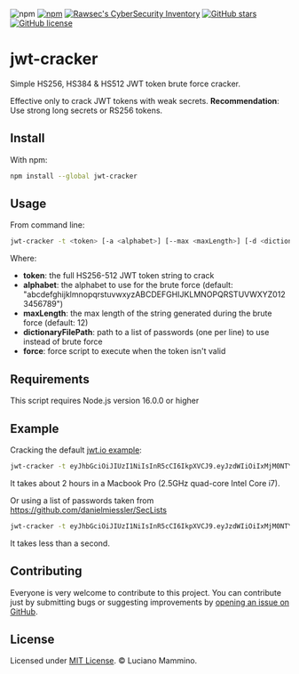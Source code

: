  ![npm](https://img.shields.io/npm/dt/jwt-cracker.svg)
 [![npm](https://img.shields.io/npm/v/jwt-cracker.svg)](https://www.npmjs.com/package/jwt-cracker)
 [![Rawsec's CyberSecurity Inventory](https://inventory.raw.pm/img/badges/Rawsec-inventoried-FF5050_flat.svg)](https://inventory.raw.pm/tools.html#jwt-cracker)
 [![GitHub stars](https://img.shields.io/github/stars/lmammino/jwt-cracker.svg)](https://github.com/lmammino/jwt-cracker/stargazers)
 [![GitHub license](https://img.shields.io/github/license/lmammino/jwt-cracker.svg)](https://github.com/lmammino/jwt-cracker/blob/main/LICENSE)

# jwt-cracker

Simple HS256, HS384 & HS512 JWT token brute force cracker.

Effective only to crack JWT tokens with weak secrets.
**Recommendation**: Use strong long secrets or RS256 tokens.


## Install

With npm:

```bash
npm install --global jwt-cracker
```


## Usage

From command line:

```bash
jwt-cracker -t <token> [-a <alphabet>] [--max <maxLength>] [-d <dictionaryFilePath>] [-f]
```

Where:

* **token**: the full HS256-512 JWT token string to crack
* **alphabet**: the alphabet to use for the brute force (default: "abcdefghijklmnopqrstuvwxyzABCDEFGHIJKLMNOPQRSTUVWXYZ0123456789")
* **maxLength**: the max length of the string generated during the brute force (default: 12)
* **dictionaryFilePath**: path to a list of passwords (one per line) to use instead of brute force
* **force**: force script to execute when the token isn't valid

## Requirements

This script requires Node.js version 16.0.0 or higher

## Example

Cracking the default [jwt.io example](https://jwt.io):

```bash
jwt-cracker -t eyJhbGciOiJIUzI1NiIsInR5cCI6IkpXVCJ9.eyJzdWIiOiIxMjM0NTY3ODkwIiwibmFtZSI6IkpvaG4gRG9lIiwiYWRtaW4iOnRydWV9.TJVA95OrM7E2cBab30RMHrHDcEfxjoYZgeFONFh7HgQ -a abcdefghijklmnopqrstuwxyz --max 6
```

It takes about 2 hours in a Macbook Pro (2.5GHz quad-core Intel Core i7).

Or using a list of passwords taken from https://github.com/danielmiessler/SecLists

```bash
jwt-cracker -t eyJhbGciOiJIUzI1NiIsInR5cCI6IkpXVCJ9.eyJzdWIiOiIxMjM0NTY3ODkwIiwibmFtZSI6IkpvaG4gRG9lIiwiYWRtaW4iOnRydWV9.TJVA95OrM7E2cBab30RMHrHDcEfxjoYZgeFONFh7HgQ -d darkweb2017-top10000.txt
```

It takes less than a second.

## Contributing

Everyone is very welcome to contribute to this project.
You can contribute just by submitting bugs or suggesting improvements by
[opening an issue on GitHub](https://github.com/lmammino/jwt-cracker/issues).


## License

Licensed under [MIT License](LICENSE). © Luciano Mammino.

